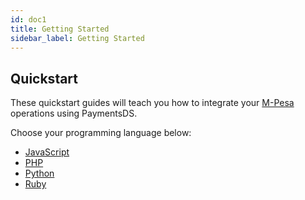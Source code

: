 ```yaml
---
id: doc1
title: Getting Started
sidebar_label: Getting Started
---
```


## Quickstart

These quickstart guides will teach you how to integrate your [M-Pesa](https://developer.mpesa.vm.co.mz/) operations using PaymentsDS.

Choose your programming language below:

- [JavaScript](doc2)
- [PHP](doc3)
- [Python](doc4)
- [Ruby](doc5)
